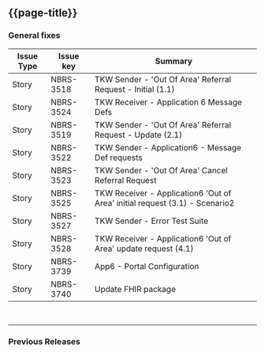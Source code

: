 ## {{page-title}}

### General fixes

| Issue Type | Issue key | Summary                                                                      |
|------------|-----------|------------------------------------------------------------------------------|
|Story	|NBRS-3518	|TKW Sender - 'Out Of Area' Referral Request - Initial (1.1)|
|Story	|NBRS-3524	|TKW Receiver - Application 6 Message Defs|
|Story	|NBRS-3519	|TKW Sender - 'Out Of Area' Referral Request - Update (2.1)|
|Story	|NBRS-3522	|TKW Sender - Application6 - Message Def requests|
|Story	|NBRS-3523	|TKW Sender - 'Out Of Area' Cancel Referral Request|
|Story	|NBRS-3525	|TKW Receiver - Application6 'Out of Area' initial request (3.1) - Scenario2|
|Story	|NBRS-3527	|TKW Sender - Error Test Suite|
|Story	|NBRS-3528	|TKW Receiver - Application6 'Out of Area' update request (4.1)|
|Story	|NBRS-3739	|App6 - Portal Configuration|
|Story	|NBRS-3740	|Update FHIR package|


<br>
<hr>

### Previous Releases







